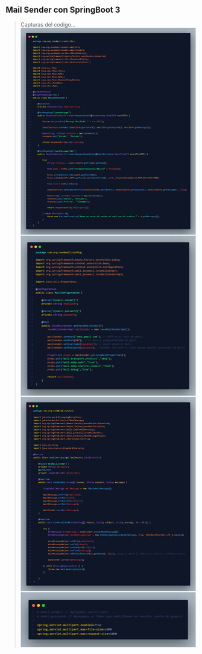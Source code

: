 ## Mail Sender con SpringBoot 3

> Capturas del codigo...
![tumbail](/img1.png)
![tumbail](/img2.png)
![tumbail](/img3.png)
![tumbail](/img4.png)
